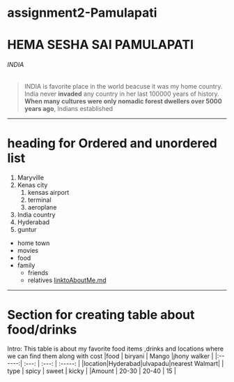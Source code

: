 # assignment2-Pamulapati
# HEMA SESHA SAI PAMULAPATI
###### INDIA

>INDIA is favorite place in the world beacuse it was my home country.
>India never **invaded** any country in her last 100000 years of history.
>**When many cultures were only nomadic forest dwellers over 5000 years ago**, Indians established 
***
# heading for Ordered and unordered list
1. Maryville
2. Kenas city
    1. kensas airport
    2. terminal
    3. aeroplane
3. India country
4. Hyderabad
5. guntur
* home town
* movies
* food
* family
  * friends
  * relatives
[linktoAboutMe.md](https://github.com/SESHASAIP/assignment2-Pamulapati/blob/main/AboutMe.md)
---
# Section for creating table about food/drinks

Intro:
This table is about my favorite food items ,drinks and locations where we can find them along with cost 
|food    | biryani | Mango  |jhony walker   |
|:------:|  :---:  | :---:  |  :-----:      |
|location|Hyderabad|ulvapadu|nearest Walmart|
| type   | spicy   | sweet  |    kicky      |
|Amount  | 20-30   | 20-40  |    15         |